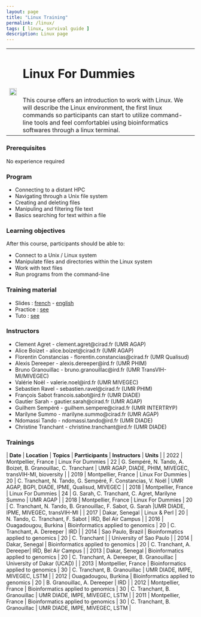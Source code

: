 ```yaml
---
layout: page
title: "Linux Training"
permalink: /linux/
tags: [ linux, survival guide ]
description: Linux page
---
```


<table class="table-contact">
<tr>
<td><img width="100%" src="{{ site.url }}/images/trainings-linux.png" alt="" />
</td>
<td>
<h1> Linux For Dummies</h1><br />
This course offers an introduction to work with Linux. We will describe the Linux environment, the first linux commands so participants can start to utilize command-line tools and feel comfortablei using bioinformatics softwares through a linux terminal.
</td>
</tr>
</table>

### Prerequisites
No experience required
<div id="colonne1">
<h3>Program</h3>
<ul>
<li> Connecting to a distant HPC </li>
<li> Navigating through a Unix file system</li>
<li> Creating and deleting files</li>
<li> Manipuling and filtering file text </li>
<li> Basics searching for text within a file</li>
</ul>
</div>

<div id="colonne2">
<h3>Learning objectives</h3>
After this course, participants should be able to:
<ul>
<li>Connect to a Unix / Linux system</li>
<li>Manipulate files and directories within the Linux system</li>
<li>Work with text files</li>
<li>Run programs from the command-line</li>
</ul>
</div>

<div id="colonne3">
<h3>Training material</h3>
<ul>
<li>Slides : <a target="_blank" href="{{ site.url }}/files/linux/GuideDeSurvieLinux-french2019.pdf">french</a> - <a target="_blank" href="{{ site.url }}/files/linux/GuideDeSurvieLinux-english2019.pdf">english</a></li>
<li>Practice : <a target="_blank" href="{{ site.url }}/linux/linuxPractice">see</a> </li>
<li>Tuto : <a target="_blank" href="{{ site.url }}/linux/linuxTuto">see</a> </li>
</ul>
</div>

<div id="nextInline" class="clearfix">
<h3>Instructors</h3>
<ul>
    <li>Clement Agret - clement.agret@cirad.fr (UMR AGAP)</li>
    <li>Alice Boizet - alice.boizet@cirad.fr (UMR AGAP)</li>
    <li>Florentin Constancias - florentin.constancias@cirad.fr (UMR Qualisud)</li>
    <li>Alexis Dereeper - alexis.dereeper@ird.fr (UMR PHIM)</li>
    <li>Bruno Granouillac - bruno.granouillac@ird.fr (UMR TransVIH-MI/MIVEGEC)</li>
    <li>Valérie Noël - valerie.noel@ird.fr (UMR MIVEGEC)</li>
    <li>Sebastien Ravel - sebastien.ravel@cirad.fr (UMR PHIM)</li>
    <li>François Sabot  francois.sabot@ird.fr (UMR DIADE)</li>
    <li>Gautier Sarah - gautier.sarah@cirad.fr (UMR AGAP)</li>
    <li>Guilhem Sempéré  - guilhem.sempere@cirad.fr (UMR INTERTRYP)</li>    
    <li>Marilyne Summo - marilyne.summo@cirad.fr (UMR AGAP)</li>
    <li>Ndomassi Tando - ndomassi.tando@ird.fr (UMR DIADE)</li>
    <li>Christine Tranchant - christine.tranchant@ird.fr (UMR DIADE)</li>
</ul>
</div>

### Trainings
 
| **Date** | **Location** | **Topics** | **Parrticipants** | **Instructors** | **Units** |
| 2022 | Montpellier, France |  Linux For Dummies | 22 | G. Sempéré, N. Tando, A. Boizet, B. Granouillac, C. Tranchant | UMR AGAP, DIADE, PHIM, MIVEGEC, transVIH-MI, bioversity  |
| 2019 | Montpellier, France |  Linux For Dummies | 20 | C. Tranchant, N. Tando, G. Sempéré, F. Constancias, V. Noël | UMR AGAP, BGPI, DIADE, IPME, Qualisud, MIVEGEC  |
| 2018 | Montpellier, France |  Linux For Dummies | 24 | G. Sarah, C. Tranchant, C. Agret, Marilyne Summo | UMR AGAP |
| 2018 | Montpellier, France |  Linux For Dummies | 20 | C. Tranchant, N. Tando, B. Granouillac, F. Sabot, G. Sarah |UMR DIADE, IPME, MIVEGEC, transVIH-MI |
| 2017 | Dakar, Senegal |  Linux & Perl | 20 | N. Tando, C. Tranchant, F. Sabot | IRD, Bel Air Campus |
| 2016 | Ouagadougou, Burkina |  Bioinformatics applied to genomics | 20 | C. Tranchant, A. Dereeper | IRD |
| 2014 | Sao Paulo, Brazil | Bioinformatics applied to genomics | 20 | C. Tranchant | | University of Sao Paulo |
| 2014 | Dakar, Senegal |  Bioinformatics applied to genomics | 20 | C. Tranchant, A. Dereeper| IRD, Bel Air Campus |
| 2013 | Dakar, Senegal |  Bioinformatics applied to genomics | 20 |  C. Tranchant, A. Dereeper, B. Granouillac | University of Dakar (UCAD) |
| 2013 | Montpellier, France | Bioinformatics applied to genomics | 30 |  C. Tranchant, B. Granouillac | UMR DIADE, IMPE, MIVEGEC, LSTM |
| 2012 | Ouagadougou, Burkina |  Bioinformatics applied to genomics | 20 | B. Granouillac, A. Dereeper | IRD |
| 2012 | Montpellier, France | Bioinformatics applied to genomics | 30 | C. Tranchant, B. Granouillac | UMR DIADE, IMPE, MIVEGEC, LSTM |
| 2011 | Montpellier, France | Bioinformatics applied to genomics | 30 | C. Tranchant, B. Granouillac | UMR DIADE, IMPE, MIVEGEC, LSTM |
